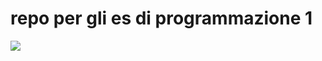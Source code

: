 # repo per gli es di programmazione 1
<img src="https://vignette3.wikia.nocookie.net/siivagunner/images/9/9f/Discord_icon.svg">
